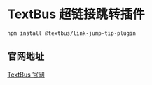 # TextBus 超链接跳转插件

```
npm install @textbus/link-jump-tip-plugin
```

## 官网地址
[TextBus 官网](https://textbus.tanboui.com)
